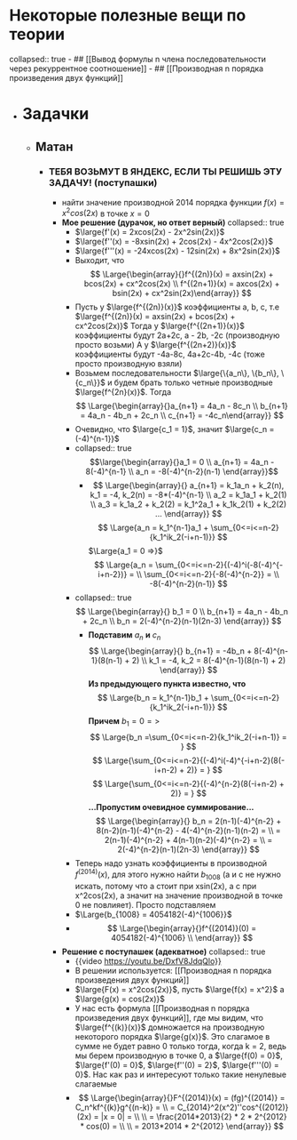# Некоторые полезные вещи по теории
collapsed:: true
	- ## [[Вывод формулы n члена последовательности через рекуррентное соотношение]]
	- ## [[Производная n порядка произведения двух функций]]
- # Задачки
	- ## Матан
		- ### ТЕБЯ ВОЗЬМУТ В ЯНДЕКС, ЕСЛИ ТЫ РЕШИШЬ ЭТУ ЗАДАЧУ! (поступашки)
			- найти значение производной 2014 порядка функции $f(x) = x^2cos(2x)$ в точке $x = 0$
			- **Мое решение (дурачок, но ответ верный)**
			  collapsed:: true
				- $\large{f'(x) = 2xcos(2x) - 2x^2sin(2x)}$
				- $\large{f''(x) = -8xsin(2x) + 2cos(2x) - 4x^2cos(2x)}$
				- $\large{f'''(x) = -24xcos(2x) - 12sin(2x) + 8x^2sin(2x)}$
				- Выходит, что
				  $$
				  \Large{\begin{array}{}f^{(2n)}(x) = axsin(2x) + bcos(2x) + cx^2cos(2x) \\ f^{(2n+1)}(x) = axcos(2x) + bsin(2x) + cx^2sin(2x)\end{array}}
				  $$
				- Пусть у $\large{f^{(2n)}(x)}$ коэффициенты a, b, c, т.е $\large{f^{(2n)}(x) = axsin(2x) + bcos(2x) + cx^2cos(2x)}$
				  Тогда у $\large{f^{(2n+1)}(x)}$ коэффициенты будут 2a+2c, a - 2b, -2c (производную просто возьми)
				  А у $\large{f^{(2n+2)}(x)}$ коэффициенты будут -4a-8c, 4a+2c-4b, -4c (тоже просто производную взяли)
				- Возьмем последовательности $\large{\{a_n\}, \{b_n\}, \{c_n\}}$ и будем брать только четные производные $\large{f^{2n}(x)}$. Тогда
				  $$
				  \Large{\begin{array}{}a_{n+1} = 4a_n - 8c_n \\ 
				  b_{n+1} = 4a_n - 4b_n + 2c_n \\ 
				  c_{n+1} = -4c_n\end{array}}
				  $$
				- Очевидно, что $\large{c_1 = 1}$, значит $\large{c_n = (-4)^{n-1}}$
				- collapsed:: true
				  $$\large{\begin{array}{}a_1 = 0 \\ a_{n+1} = 4a_n - 8(-4)^{n-1} \\ a_n = -8(-4)^{n-2}(n-1) \end{array}}$$
					- $$
					  \Large{\begin{array}{}
					  a_{n+1} = k_1a_n + k_2(n), k_1 = -4, k_2(n) = -8*(-4)^{n-1} \\
					  a_2 = k_1a_1 + k_2(1) \\
					  a_3 = k_1a_2 + k_2(2) = k_1^2a_1 + k_1k_2(1) + k_2(2) ...
					   \end{array}}
					  $$
					  $$
					  \Large{a_n = k_1^{n-1}a_1 + \sum_{0<=i<=n-2}{k_1^ik_2(-i+n-1)}} 
					  $$
					  $\Large{a_1 = 0 =>}$
					  $$
					  \Large{a_n = \sum_{0<=i<=n-2}{(-4)^i(-8(-4)^{-i+n-2})} = \\
					  \sum_{0<=i<=n-2}{-8(-4)^{n-2}} = \\
					  -8(-4)^{n-2}(n-1)}
					  $$
				- collapsed:: true
				  $$
				  \Large{\begin{array}{} b_1 = 0 \\
				  b_{n+1} = 4a_n - 4b_n + 2c_n \\
				  b_n = 2(-4)^{n-2}(n-1)(2n-3)
				  \end{array}}
				  $$
					- **Подставим** $a_n$ **и** $c_n$
					  $$
					  \Large{\begin{array}{}
					  b_{n+1}  = -4b_n + 8(-4)^{n-1}(8(n-1) + 2) \\
					  k_1 = -4, k_2 = 8(-4)^{n-1}(8(n-1) + 2)
					  \end{array}}
					  $$
					  **Из предыдующего пункта известно, что**
					  $$
					  \Large{b_n = k_1^{n-1}b_1 + \sum_{0<=i<=n-2}{k_1^ik_2(-i+n-1)}} 
					  $$
					  **Причем** $b_1 = 0 =>$
					  $$
					  \Large{b_n =\sum_{0<=i<=n-2}{k_1^ik_2(-i+n-1)} = } 
					  $$
					  $$
					  \Large{\sum_{0<=i<=n-2}{(-4)^i(-4)^{-i+n-2}(8(-i+n-2) + 2)} = } 
					  $$
					  $$
					  \Large{\sum_{0<=i<=n-2}{(-4)^{n-2}(8(-i+n-2) + 2)} = } 
					  $$
					  **...Пропустим очевидное суммирование...**
					  $$
					  \Large{\begin{array}{}
					  b_n = 2(n-1)(-4)^{n-2} + 8(n-2)(n-1)(-4)^{n-2} - 4(-4)^{n-2}(n-1)(n-2) = \\
					  = 2(n-1)(-4)^{n-2} + 4(n-1)(n-2)(-4)^{n-2} = \\
					  = 2(-4)^{n-2}(n-1)(2n-3)
					  \end{array}}
					  $$
				- Теперь надо узнать коэффициенты в производной $f^{(2014)}(x)$, для этого нужно найти $b_{1008}$ (a и с не нужно искать, потому что a стоит при xsin(2x), а с при x^2cos(2x), а значит на значение производной в точке 0 не повлияет). Просто подставляем
				- $\Large{b_{1008} = 4054182(-4)^{1006}}$
				- $$
				  \Large{\begin{array}{}f^{(2014)}(0) = 4054182(-4)^{1006} \\ 
				  \end{array}}
				  $$
			- **Решение с поступашек (адекватное)**
			  collapsed:: true
				- {{video https://youtu.be/DxfV8JdqQlo}}
				- В решении используется:
				  [[Производная n порядка произведения двух функций]]
				- $\large{F(x) = x^2cos(2x)}$, пусть $\large{f(x) = x^2}$ а $\large{g(x) = cos(2x)}$
				- У нас есть формула [[Производная n порядка произведения двух функций]], где мы видим, что $\large{f^{(k)}(x)}$ домножается на производную некоторого порядка $\large{g(x)}$. Это слагамое в сумме не будет равно 0 только тогда, когда k = 2, ведь мы берем производную в точке 0, а $\large{f(0) = 0}$, $\large{f'(0) = 0}$, $\large{f''(0) = 2}$, $\large{f'''(0) = 0}$. Нас как раз и интересуют только такие ненулевые слагаемые
				- $$
				  \Large{\begin{array}{}F^{(2014)}(x) = (fg)^{(2014)} = C_n^kf^{(k)}g^{(n-k)} = \\
				  = C_{2014}^2(x^2)''cos^{(2012)}(2x) = |x = 0| = \\
				  \\
				  = \frac{2014*2013}{2} * 2 * 2^{2012} * cos(0) = \\
				  \\
				  = 2013*2014 * 2^{2012}
				  \end{array}}
				  $$